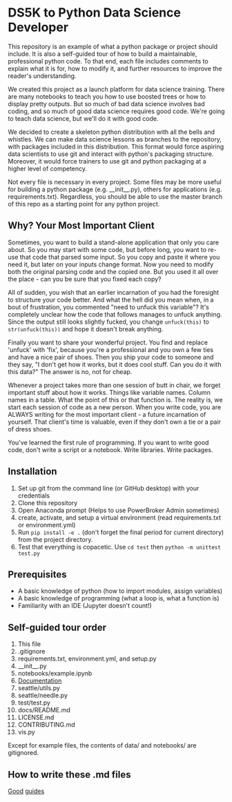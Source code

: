 # DS5K to Python Data Science Developer
This repository is an example of what a python package or project should include.
It is also a self-guided tour of how to build a maintainable, professional python
code.  To that end, each file includes comments to explain what it is for, how to
modify it, and further resources to improve the reader's understanding.  

We created this project as a launch platform for data science training.  There
are many notebooks to teach you how to use boosted trees or how to display
pretty outputs.  But so much of bad data science involves bad coding, and
so much of good data science requires good code.  We're going to teach data science,
but we'll do it with good code.

We decided to  create a skeleton python distribution with all the bells and
whistles.  We can make data science lessons as branches to the repository,
with packages included in this distribution.  This format would force aspiring
data scientists to use git and interact with python's packaging structure.  
Moreover, it would force trainers to use git and python packaging at a
higher level of competency.

Not every file is necessary in every project.  Some files may be more useful for
building a python package (e.g. \_\_init\_\_.py), others for applications (e.g.
requirements.txt).  Regardless, you should be able to use the master branch of this
repo as a starting point for any python project.  

## Why? Your Most Important Client
Sometimes, you want to build a stand-alone application that only you care about.
So you may start with some code, but before long, you want to re-use that code
that parsed some input.  So you copy and paste it where you need it, but later on
your inputs change format.  Now you need to modify both the original parsing code
and the copied one.  But you used it all over the place - can you be sure that
you fixed each copy?

All of sudden, you wish that an earlier incarnation of you had the foresight to
structure your code better.  And what the hell did you mean when, in a bout
of frustration, you commented "need to unfuck this variable"?  It's completely
unclear how the code that follows manages to unfuck anything.  Since the output
still looks slightly fucked, you change `unfuck(this)` to `str(unfuck(this))`
and hope it doesn't break anything.

Finally you want to share your wonderful project.  You find and replace 'unfuck' with
'fix', because you're a professional and you own a few ties and have a nice pair of
shoes.  Then you ship your code to someone and they say, "I don't get how it works,
but it does cool stuff.  Can you do it with this data?"  The answer is no, not for
cheap.

Whenever a project takes more than one session of butt in chair, we forget important
stuff about how it works.  Things like variable names.  Column names in a table.
What the point of this or that function is.  The reality is, we start each session of
code as a new person.  When you write code, you are ALWAYS writing for the most
important client - a future incarnation of yourself.  That client's time is valuable,
even if they don't own a tie or a pair of dress shoes.

You've learned the first rule of programming.  If you want to write good code, don't
write a script or a notebook. Write libraries.  Write packages.

## Installation
1. Set up git from the command line (or GitHub desktop) with your credentials
1. Clone this repository
1. Open Anaconda prompt (Helps to use PowerBroker Admin sometimes)
1. create, activate, and setup a virtual environment (read requirements.txt or environment.yml)
1. Run `pip install -e .` (don't forget the final period for current directory) from the project directory.
1. Test that everything is copacetic. Use `cd test` then `python -m unittest test.py`

## Prerequisites
* A basic knowledge of python (how to import modules, assign variables)
* A basic knowledge of programming (what a loop is, what a function is)
* Familiarity with an IDE (Jupyter doesn't count!)

## Self-guided tour order
1. This file
1. .gitignore
1. requirements.txt, environment.yml, and setup.py
1. \_\_init\_\_.py
1. notebooks/example.ipynb
1. [Documentation](https://pages.github.com/Jake-Stevens-Haas/seattle)
1. seattle/utils.py
1. seattle/needle.py
1. test/test.py
1. docs/README.md
1. LICENSE.md
1. CONTRIBUTING.md
1. vis.py

Except for example files, the contents of data/ and notebooks/ are gitignored.

## How to write these .md files
[Good](https://guides.github.com/pdfs/markdown-cheatsheet-online.pdf)
[guides](https://github.com/adam-p/markdown-here/wiki/Markdown-Cheatsheet)
